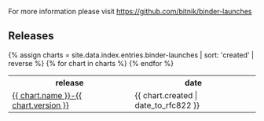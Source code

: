 <html>
<body>
<p>For more information please visit <a href="https://github.com/bitnik/binder-launches">https://github.com/bitnik/binder-launches</a></p>
<h2>Releases</h2>
<table>
  <tr>
    <th>release</th>
    <th>date</th>
  </tr>
  {% assign charts = site.data.index.entries.binder-launches | sort: 'created' | reverse %}
  {% for chart in charts %}
    <tr>
      <td>
      <a href="{{ chart.urls[0] }}">
          {{ chart.name }}-{{ chart.version }}
      </a>
      </td>
      <td>
      <span class='date'>{{ chart.created | date_to_rfc822 }}</span>
      </td>
    </tr>
  {% endfor %}
</table>
</body>
</html>
